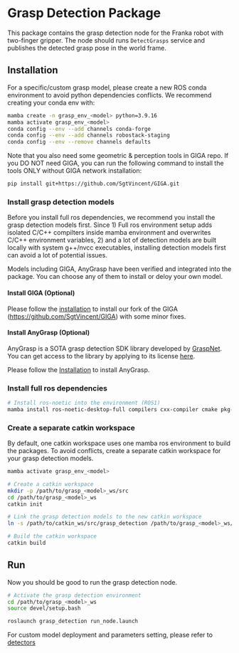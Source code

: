 # Grasp Detection Package

This package contains the grasp detection node for the Franka robot with two-finger gripper. The node should runs `DetectGrasps`  service and publishes the detected grasp pose in the world frame.

## Installation 
For a specific/custom grasp model, please create a new ROS conda environment to avoid python dependencies conflicts.
We recommend creating your conda env with:

```bash
mamba create -n grasp_env_<model> python=3.9.16
mamba activate grasp_env_<model>
conda config --env --add channels conda-forge
conda config --env --add channels robostack-staging
conda config --env --remove channels defaults
```

Note that you also need some geometric & perception tools in GIGA repo. If you DO NOT need GIGA, you can run the following command to install the tools ONLY without GIGA network installation:

```bash
pip install git+https://github.com/SgtVincent/GIGA.git
```
### Install grasp detection models 

Before you install full ros dependencies, we recommend you install the grasp detection models first.
Since 1) Full ros environment setup adds isolated C/C++ compilters inside mamba environment and overwrites C/C++ environment variables, 2) and a lot of detection models are built locally with system g++/nvcc executables, installing detection models first can avoid a lot of potential issues. 

Models including GIGA, AnyGrasp have been verified and integrated into the package. You can choose any of them to install or deloy your own model. 

#### Install GIGA (Optional)

Please follow the [installation](src/detectors/GIGA/README.md) to install our fork of the GIGA (https://github.com/SgtVincent/GIGA) with some minor fixes.

#### Install AnyGrasp (Optional)

AnyGrasp is a SOTA grasp detection SDK library developed by [GraspNet](https://graspnet.net/). You can get access to the library by applying to its license [here](https://github.com/graspnet/anygrasp_sdk/#license-registration).

Please follow the [Installation](src/detectors/anygrasp_sdk/README.md) to install AnyGrasp.

### Install full ros dependencies

```bash
# Install ros-noetic into the environment (ROS1)
mamba install ros-noetic-desktop-full compilers cxx-compiler cmake pkg-config make ninja colcon-common-extensions catkin_tools boost-cpp
```

### Create a separate catkin workspace

By default, one catkin workspace uses one mamba ros environment to build the packages.
To avoid conflicts, create a separate catkin workspace for your grasp detection models.

```bash
mamba activate grasp_env_<model>

# Create a catkin workspace 
mkdir -p /path/to/grasp_<model>_ws/src
cd /path/to/grasp_<model>_ws
catkin init

# Link the grasp detection models to the new catkin workspace
ln -s /path/to/catkin_ws/src/grasp_detection /path/to/grasp_<model>_ws/src/grasp_detection

# Build the catkin workspace
catkin build
```

## Run

Now you should be good to run the grasp detection node. 

```bash
# Activate the grasp detection environment
cd /path/to/grasp_<model>_ws
source devel/setup.bash

roslaunch grasp_detection run_node.launch
```
For custom model deployment and parameters setting, please refer to [detectors](src/detectors/)